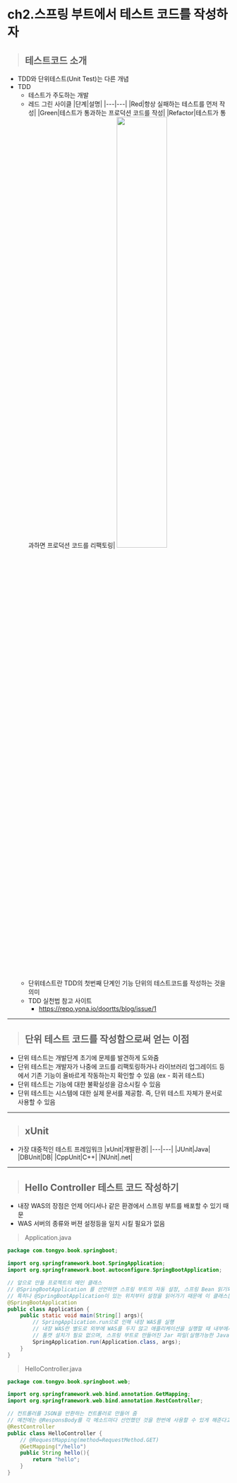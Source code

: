 # ch2.스프링 부트에서 테스트 코드를 작성하자
> ## 테스트코드 소개
- TDD와 단위테스트(Unit Test)는 다른 개념
- TDD
    - 테스트가 주도하는 개발
    - 레드 그린 사이클
        |단계|설명|
        |---|---|
        |Red|항상 실패하는 테스트를 먼저 작성|
        |Green|테스트가 통과하는 프로덕션 코드를 작성|
        |Refactor|테스트가 통과하면 프로덕션 코드를 리팩토링|
        <img width="50%" src="https://kentcdodds.com/static/12bcb6f09fd6ef9bbb497dafd6e73143/5fd36/0.jpg">
    - 단위테스트란 TDD의 첫번째 단계인 기능 단위의 테스트코드를 작성하는 것을 의미
    - TDD 실천법 참고 사이트
        - https://repo.yona.io/doortts/blog/issue/1
-------
> ## 단위 테스트 코드를 작성함으로써 얻는 이점
- 단위 테스트는 개발단계 초기에 문제를 발견하게 도와줌
- 단위 테스트는 개발자가 나중에 코드를 리팩토링하거나 라이브러리 업그레이드 등에서 기존 기능이 올바르게 작동하는지 확인할 수 있음 (ex - 회귀 테스트)
- 단위 테스트는 기능에 대한 불확실성을 감소시킬 수 있음
- 단위 테스트는 시스템에 대한 실제 문서를 제공함. 즉, 단위 테스트 자체가 문서로 사용할 수 있음
----
> ## xUnit
- 가장 대중적인 테스트 프레임워크
    |xUnit|개발환경|
    |---|---|
    |JUnit|Java|
    |DBUnit|DB|
    |CppUnit|C++|
    |NUnit|.net|
--------
> ## Hello Controller 테스트 코드 작성하기
- 내장 WAS의 장점은 언제 어디서나 같은 환경에서 스프링 부트를 배포할 수 있기 때문
- WAS 서버의 종류와 버젼 설정등을 일치 시킬 필요가 없음
> Application.java
```java
package com.tongyo.book.springboot;

import org.springframework.boot.SpringApplication;
import org.springframework.boot.autoconfigure.SpringBootApplication;

// 앞으로 만들 프로젝트의 메인 클래스
// @SpringBootApplication 를 선언하면 스프링 부트의 자동 설정, 스프링 Bean 읽기와 생성이 모두 자동으로 설정됨
// 특히나 @SpringBootApplication이 있는 위치부터 설정을 읽어가기 때문에 이 클래스는 항상 프로젝트의 최상단에 위치해야함!!!
@SpringBootApplication
public class Application {
    public static void main(String[] args){
        // SpringApplication.run으로 인해 내장 WAS를 실행
        // 내장 WAS란 별도로 외부에 WAS를 두지 않고 애플리케이션을 실행할 때 내부에서 WAS를 실행하는 것을 의미
        // 톰캣 설치가 필요 없으며, 스프링 부트로 만들어진 Jar 파일(실행가능한 Java 패키징 파일)로 실행하면 됨
        SpringApplication.run(Application.class, args);
    }
}
```
> HelloController.java
```java
package com.tongyo.book.springboot.web;

import org.springframework.web.bind.annotation.GetMapping;
import org.springframework.web.bind.annotation.RestController;

// 컨트롤러를 JSON을 반환하는 컨트롤러로 만들어 줌
// 예전에는 @ResponsBody를 각 메소드마다 선언했던 것을 한번에 사용할 수 있게 해준다고 생각하면 됨
@RestController
public class HelloController {
    // @RequestMapping(method=RequestMethod.GET)
    @GetMapping("/hello")
    public String hello(){
        return "hello";
    }
}